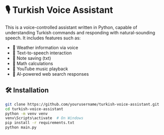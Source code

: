 # 🎙️ Turkish Voice Assistant

This is a voice-controlled assistant written in Python, capable of understanding Turkish commands and responding with natural-sounding speech. It includes features such as:

- 🔹 Weather information via voice
- 🔹 Text-to-speech interaction
- 🔹 Note saving (txt)
- 🔹 Math calculations
- 🔹 YouTube music playback
- 🔹 AI-powered web search responses

## 🛠️ Installation
```bash
git clone https://github.com/yourusername/turkish-voice-assistant.git
cd turkish-voice-assistant
python -m venv venv
venv\Scripts\activate  # On Windows
pip install -r requirements.txt
python main.py
